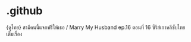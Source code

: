 # .github
{ดูไทย} สามีคนนี้แจกฟรีให้เธอ / Marry My Husband ep.16 ตอนที่ 16 ซีรีส์เกาหลีซับไทย เต็มเรื่อง
